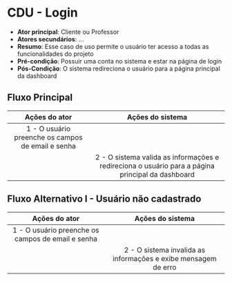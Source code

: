 # CDU - Login

- **Ator principal**: Cliente ou Professor
- **Atores secundários**: ...	 
- **Resumo**: Esse caso de uso permite o usuário ter acesso a todas as funcionalidades do projeto
- **Pré-condição**: Possuir uma conta no sistema e estar na página de login
- **Pós-Condição**: O sistema redireciona o usuário para a página principal da dashboard

## Fluxo Principal
| Ações do ator | Ações do sistema |
| :-----------------: | :-----------------: | 
| 1 - O usuário preenche os campos de email e senha  | |  
| | 2 - O sistema valida as informações e redireciona o usuário para a página principal da dashboard | 

## Fluxo Alternativo I - Usuário não cadastrado
| Ações do ator | Ações do sistema |
| :-----------------: |:-----------------: | 
| 1 - O usuário preenche os campos de email e senha  | |  
| | 2 - O sistema invalida as informações e exibe mensagem de erro|



